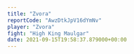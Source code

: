 ```yaml
---
title: "Zvora"
reportCode: "AwzDtkJpV16dYmNv"
player: "Zvora"
fight: "High King Maulgar"
date: 2021-09-15T19:58:37.879000+00:00
---
```


